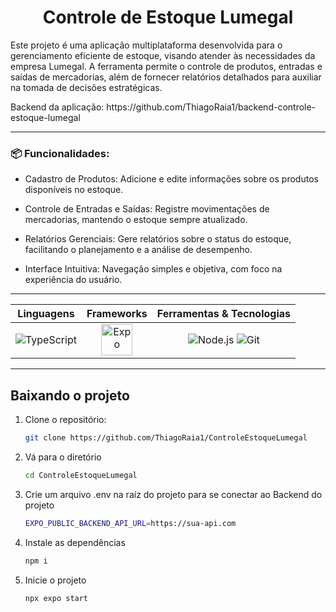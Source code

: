 <h1 align="center">Controle de Estoque Lumegal</h1>

<p>
  Este projeto é uma aplicação multiplataforma desenvolvida para o gerenciamento eficiente de estoque, 
  visando atender às necessidades da empresa Lumegal. A ferramenta permite o controle de produtos, entradas e saídas de mercadorias, além de fornecer relatórios detalhados para auxiliar na tomada de decisões estratégicas.
</p>

<p>
  Backend da aplicação: https://github.com/ThiagoRaia1/backend-controle-estoque-lumegal
</p>


---

### 📦 Funcionalidades:

* Cadastro de Produtos: Adicione e edite informações sobre os produtos disponíveis no estoque.

* Controle de Entradas e Saídas: Registre movimentações de mercadorias, mantendo o estoque sempre atualizado.

* Relatórios Gerenciais: Gere relatórios sobre o status do estoque, facilitando o planejamento e a análise de desempenho.

* Interface Intuitiva: Navegação simples e objetiva, com foco na experiência do usuário.

---

<div align="center">
  <table>
    <thead>
      <tr>
        <th align="center">Linguagens</th>
        <th align="center">Frameworks</th>
        <th align="center">Ferramentas & Tecnologias</th>
      </tr>
    </thead>
    <tbody>
      <tr>
        <td align="center">
          <div>
            <picture>
              <source media="(prefers-color-scheme: dark)" srcset="https://skillicons.dev/icons?i=ts&theme=dark" />
              <source media="(prefers-color-scheme: light)" srcset="https://skillicons.dev/icons?i=ts&theme=light" />
              <img src="https://skillicons.dev/icons?i=ts&theme=light" alt="TypeScript" />
            </picture>
          </div>
        </td>
        <td align="center">
          <div>
            <picture>
              <source media="(prefers-color-scheme: dark)" srcset="https://encrypted-tbn0.gstatic.com/images?q=tbn:ANd9GcT5d-YG1OqK53sDiYDYTyrWOrJUOXgkm8ZJ_Q&s" />
              <source media="(prefers-color-scheme: light)" srcset="https://encrypted-tbn0.gstatic.com/images?q=tbn:ANd9GcT5d-YG1OqK53sDiYDYTyrWOrJUOXgkm8ZJ_Q&s" />
              <img src="https://encrypted-tbn0.gstatic.com/images?q=tbn:ANd9GcT5d-YG1OqK53sDiYDYTyrWOrJUOXgkm8ZJ_Q&s" alt="Expo" width=50 height=50 />
            </picture>
          </div>
        </td>
        <td align="center">
          <div>
            <picture>
              <source media="(prefers-color-scheme: dark)" srcset="https://skillicons.dev/icons?i=nodejs&theme=dark" />
              <source media="(prefers-color-scheme: light)" srcset="https://skillicons.dev/icons?i=nodejs&theme=light" />
              <img src="https://skillicons.dev/icons?i=nodejs&theme=light" alt="Node.js" />
            </picture>
            <picture>
              <source media="(prefers-color-scheme: dark)" srcset="https://skillicons.dev/icons?i=git&theme=dark" />
              <source media="(prefers-color-scheme: light)" srcset="https://skillicons.dev/icons?i=git&theme=light" />
              <img src="https://skillicons.dev/icons?i=git&theme=light" alt="Git" />
            </picture>
          </div>
          <div>
        </td>
      </tr>
    </tbody>
  </table>
</div>

---

## Baixando o projeto

1.  Clone o repositório:

    ```bash
    git clone https://github.com/ThiagoRaia1/ControleEstoqueLumegal

2. Vá para o diretório
   
   ```bash
   cd ControleEstoqueLumegal

3. Crie um arquivo .env na raíz do projeto para se conectar ao Backend do projeto

   ```bash
   EXPO_PUBLIC_BACKEND_API_URL=https://sua-api.com
   
4. Instale as dependências

   ```bash
   npm i

5. Inicie o projeto

   ```bash
   npx expo start
